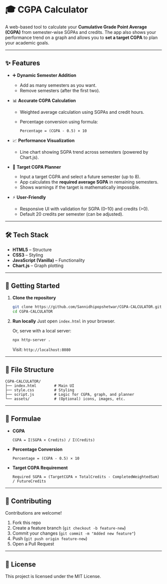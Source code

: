 # 🎓 CGPA Calculator

A web-based tool to calculate your **Cumulative Grade Point Average (CGPA)** from semester-wise SGPAs and credits. The app also shows your performance trend on a graph and allows you to **set a target CGPA** to plan your academic goals.

---

## ✨ Features

* ➕ **Dynamic Semester Addition**

  * Add as many semesters as you want.
  * Remove semesters (after the first two).

* 📊 **Accurate CGPA Calculation**

  * Weighted average calculation using SGPAs and credit hours.
  * Percentage conversion using formula:

    ```
    Percentage = (CGPA - 0.5) × 10
    ```

* 📈 **Performance Visualization**

  * Line chart showing SGPA trend across semesters (powered by Chart.js).

* 🎯 **Target CGPA Planner**

  * Input a target CGPA and select a future semester (up to 8).
  * App calculates the **required average SGPA** in remaining semesters.
  * Shows warnings if the target is mathematically impossible.

* ⚡ **User-Friendly**

  * Responsive UI with validation for SGPA (0–10) and credits (>0).
  * Default 20 credits per semester (can be adjusted).

---

## 🛠️ Tech Stack

* **HTML5** – Structure
* **CSS3** – Styling
* **JavaScript (Vanilla)** – Functionality
* **Chart.js** – Graph plotting

---

## 🚀 Getting Started

1. **Clone the repository**

   ```bash
   git clone https://github.com/Sannidhipopshetwar/CGPA-CALCULATOR.git
   cd CGPA-CALCULATOR
   ```

2. **Run locally**
   Just open `index.html` in your browser.

   Or, serve with a local server:

   ```bash
   npx http-server .
   ```

   Visit: `http://localhost:8080`

---
## 📂 File Structure

```
CGPA-CALCULATOR/
├── index.html        # Main UI
├── style.css         # Styling
├── script.js         # Logic for CGPA, graph, and planner
└── assets/           # (Optional) icons, images, etc.
```

---

## 📐 Formulae

* **CGPA**

  ```
  CGPA = Σ(SGPA × Credits) / Σ(Credits)
  ```
* **Percentage Conversion**

  ```
  Percentage = (CGPA - 0.5) × 10
  ```
* **Target CGPA Requirement**

  ```
  Required SGPA = (TargetCGPA × TotalCredits - CompletedWeightedSum) / FutureCredits
  ```

---

## 🤝 Contributing

Contributions are welcome!

1. Fork this repo
2. Create a feature branch (`git checkout -b feature-new`)
3. Commit your changes (`git commit -m "Added new feature"`)
4. Push (`git push origin feature-new`)
5. Open a Pull Request

---

## 📜 License

This project is licensed under the MIT License.
